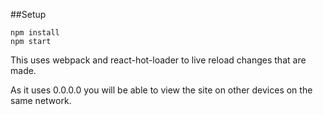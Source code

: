 ##Setup

```
npm install
npm start
```

This uses webpack and react-hot-loader to live reload changes that are made.

As it uses 0.0.0.0 you will be able to view the site on other devices on the same network.